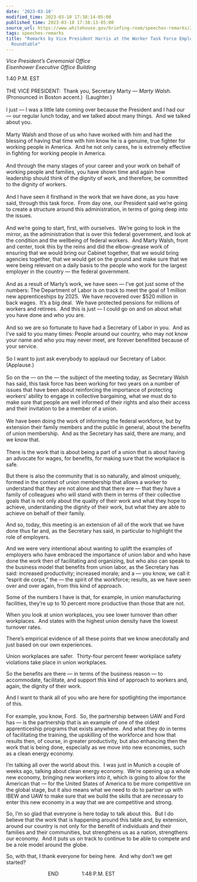 ```yaml
---
date: '2023-03-10'
modified_time: 2023-03-10 17:38:14-05:00
published_time: 2023-03-10 17:38:13-05:00
source_url: https://www.whitehouse.gov/briefing-room/speeches-remarks/2023/03/10/remarks-by-vice-president-harris-at-the-worker-task-force-employers-roundtable/
tags: speeches-remarks
title: "Remarks by Vice President Harris at the Worker Task Force Employers\u2019\_\
  Roundtable"
---
```

 
*Vice President’s Ceremonial Office  
*Eisenhower Executive Office Building**

1:40 P.M. EST  
   
THE VICE PRESIDENT:  Thank you, Secretary Marty — *Marty Walsh*. 
(Pronounced in Boston accent.)  (Laughter.)  
   
I just — I was a little late coming over because the President and I had
our — our regular lunch today, and we talked about many things.  And we
talked about you.   
   
Marty Walsh and those of us who have worked with him and had the
blessing of having that time with him know he is a genuine, true fighter
for working people in America.  And he not only cares, he is extremely
effective in fighting for working people in America.   
   
And through the many stages of your career and your work on behalf of
working people and families, you have shown time and again how
leadership should think of the dignity of work, and therefore, be
committed to the dignity of workers.   
   
And I have seen it firsthand in the work that we have done, as you have
said, through this task force.  From day one, our President said we’re
going to create a structure around this administration, in terms of
going deep into the issues.  
   
And we’re going to start, first, with ourselves.  We’re going to look in
the mirror, as the administration that is over this federal government,
and look at the condition and the wellbeing of federal workers.  And
Marty Walsh, front and center, took this by the reins and did the
elbow-grease work of ensuring that we would bring our Cabinet together,
that we would bring agencies together, that we would get on the ground
and make sure that we were being relevant on a daily basis to the people
who work for the largest employer in the country — the federal
government.  
   
And as a result of Marty’s work, we have seen — I’ve got just some of
the numbers: The Department of Labor is on track to meet the goal of 1
million new apprenticeships by 2025.  We have recovered over $520
million in back wages.  It’s a big deal.  We have protected pensions for
millions of workers and retirees.  And this is just — I could go on and
on about what you have done and who you are.   
   
And so we are so fortunate to have had a Secretary of Labor in you.  And
as I’ve said to you many times: People around our country, who may not
know your name and who you may never meet, are forever benefitted
because of your service.  
   
So I want to just ask everybody to applaud our Secretary of Labor. 
(Applause.)  
   
So on the — on the — the subject of the meeting today, as Secretary
Walsh has said, this task force has been working for two years on a
number of issues that have been about reinforcing the importance of
protecting workers’ ability to engage in collective bargaining, what we
must do to make sure that people are well informed of their rights and
also their access and their invitation to be a member of a union.  
   
We have been doing the work of informing the federal workforce, but by
extension their family members and the public in general, about the
benefits of union membership.  And as the Secretary has said, there are
many, and we know that.   
   
There is the work that is about being a part of a union that is about
having an advocate for wages, for benefits, for making sure that the
workplace is safe.   
  
But there is also the community that is so naturally, and almost
uniquely, formed in the context of union membership that allows a worker
to understand that they are not alone and that there are — that they
have a family of colleagues who will stand with them in terms of their
collective goals that is not only about the quality of their work and
what they hope to achieve, understanding the dignity of their work, but
what they are able to achieve on behalf of their family.  
  
And so, today, this meeting is an extension of all of the work that we
have done thus far and, as the Secretary has said, in particular to
highlight the role of employers.   
  
And we were very intentional about wanting to uplift the examples of
employers who have embraced the importance of union labor and who have
done the work then of facilitating and organizing, but who also can
speak to the business model that benefits from union labor, as the
Secretary has said: increased productivity; increased morale; and a —
you know, we call it “esprit de corps,” the — the spirit of the
workforce; results, as we have seen over and over again, from this kind
of approach.  
  
Some of the numbers I have is that, for example, in union manufacturing
facilities, they’re up to 10 percent more productive than those that are
not.  
  
When you look at union workplaces, you see lower turnover than other
workplaces.  And states with the highest union density have the lowest
turnover rates.  
  
There’s empirical evidence of all these points that we know anecdotally
and just based on our own experiences.  
  
Union workplaces are safer.  Thirty-four percent fewer workplace safety
violations take place in union workplaces.  
  
So the benefits are there — in terms of the business reason — to
accommodate, facilitate, and support this kind of approach to workers
and, again, the dignity of their work.  
  
And I want to thank all of you who are here for spotlighting the
importance of this.  
   
For example, you know, Ford.  So, the partnership between UAW and Ford
has — is the partnership that is an example of one of the oldest
apprenticeship programs that exists anywhere.  And what they do in terms
of facilitating the training, the upskilling of the workforce and how
that results then, of course, in greater productivity, but also
enhancing then the work that is being done, especially as we move into
new economies, such as a clean energy economy.  
  
I’m talking all over the world about this.  I was just in Munich a
couple of weeks ago, talking about clean energy economy.  We’re opening
up a whole new economy, bringing new workers into it, which is going to
allow for the American that — for the United States of America to be
more competitive on the global stage, but it also means what we need to
do to partner up with IBEW and UAW to make sure that we build the skills
that are necessary to enter this new economy in a way that we are
competitive and strong.  
  
So, I’m so glad that everyone is here today to talk about this.  But I
do believe that the work that is happening around this table and, by
extension, around our country is not only for the benefit of individuals
and their families and their communities, but strengthens us as a
nation, strengthens our economy.  And it puts us on track to continue to
be able to compete and be a role model around the globe.  
  
So, with that, I thank everyone for being here.  And why don’t we get
started?  
  
                             END                1:48 P.M. EST  
  

  
 

